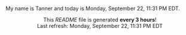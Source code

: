 My name is Tanner and today is Monday, September 22, 11:31 PM EDT.

<p align="center">This <i>README</i> file is generated <b>every 3 hours</b>!</br>Last refresh: Monday, September 22, 11:31 PM EDT<br /></p>
